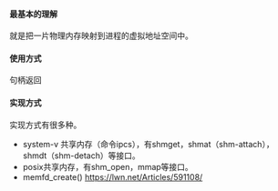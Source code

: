 #### 最基本的理解
就是把一片物理内存映射到进程的虚拟地址空间中。

#### 使用方式
句柄返回

#### 实现方式
实现方式有很多种。
- system-v 共享内存（命令ipcs），有shmget，shmat（shm-attach），shmdt（shm-detach）等接口。
- posix共享内存，有shm_open，mmap等接口。
- memfd_create() https://lwn.net/Articles/591108/
